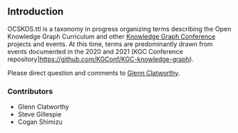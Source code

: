 ## Introduction

OCSKOS.ttl is a taxonomy in progress organizing terms describing the Open Knowledge Graph Curriculum and other [Knowledge Graph Conference](https://www.knowledgegraph.tech) projects and events. At this time, terms are predominantly drawn from events documented in the 2020 and 2021 [KGC Conference repository]https://github.com/KGConf/KGC-knowledge-graph).

Please direct question and comments to [Glenn Clatworthy](https://github.com/GlennClatworthy).

### Contributors

* Glenn Clatworthy
* Steve Gillespie
* Cogan Shimizu
